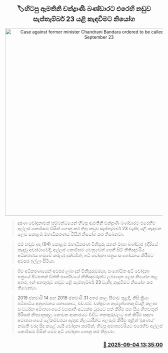 <p align='center'><b><h2 align='center' title='Case against former minister Chandrani Bandara ordered to be called again on September 23'>🏷හිටපු ඇමතිනි චන්ද්‍රාණී බණ්ඩාරට එරෙහි නඩුව සැප්තැම්බර් 23 යළි කැඳවීමට නියෝග</h2></b></p>
<p align='center'><img src='https://helakuru.sgp1.cdn.digitaloceanspaces.com/esana/images/lib/court-2.jpg' width='600' alt='Case against former minister Chandrani Bandara ordered to be called again on September 23'></p>

> දූෂණ චෝදනාවක් සම්බන්ධයෙන් හිටපු ඇමතිනි චන්ද්‍රාණී බණ්ඩාරට එරෙහිව අල්ලස් කොමිසම විසින් ගොනු කර තිබූ නඩුව සැප්තැම්බර් 23 වැනිදා යළි කැඳවන ලෙස කොළඹ මහාධිකරණය විසින් නියෝග කර තිබෙනවා.

> එම නඩුව අද (04) කොළඹ මහාධිකරණ විනිසුරු සහන් මාපා බණ්ඩාර ඉදිරියේ කැඳවූ අවස්ථාවේදී, අල්ලස් කොමිසම වෙනුවෙන් පෙනී සිටි නීතිඥවරිය අධිකරණය හමුවේ කරුණු දක්වමින්, අධි චෝදනා පත්‍රය සංශෝධනය කිරීමට අවසර ඉල්ලා සිටියා.

> ඊට අධිකරණයෙන් අවසර ලබා දුන් විනිසුරුවරයා, සංශෝධිත අධි චෝදනා පත්‍රයේ පිටපතක් විත්ති පාර්ශ්වයේ නීතිඥවරුන්ට ලබාදෙන ලෙස නියෝග කළ අතර, ඉන් අනතුරුව නඩුව යළි සැප්තැම්බර් 23 වැනිදා කැඳවීමට නියෝග කර තිබෙනවා.

> 2019 ජනවාරි 14 සහ 2019 ජනවාරි 31 අතර කාල සීමාව තුළදී, නිසි ක්‍රියා පටිපාටිය අනුගමනය නොකොට, එච්.එම්. චන්ද්‍රවංශ නැමැත්තෙකු වියළි කලාප සංවර්ධන අමාත්‍යාංශයේ ව්‍යාපෘති අධ්‍යක්ෂ ධුරයට පත් කිරීම සහ සිය හිතවතුන් පිරිසක් නීත්‍යානුකූල නොවන ආකාරයට විවිධ තනතුරුවලට පත් කිරීම සඳහා අමාත්‍යාංශයේ ලේකම්වරයා ඇතුළු නිලධාරීන්ට බලපෑම් කිරීම තුළින් ‘දූෂණය’ නමැති වරද සිදු කළේ යැයි චෝදනා කරමින්, හිටපු අමාත්‍යවරියට එරෙහිව අල්ලස් කොමිසම විසින් මෙම අධි චෝදනා ගොනු කර තිබුණා.



<h3 align='right'><a href='https://www.helakuru.lk/esana/p/113345/'>📅 2025-09-04 13:35:00</a></h3>
